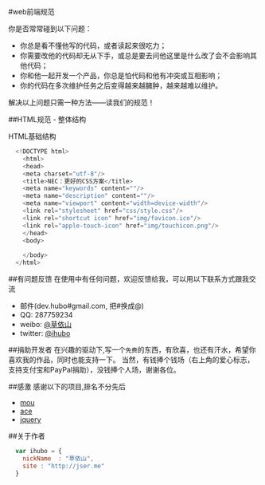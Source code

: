 
#web前端规范

你是否常常碰到以下问题：
* 你总是看不懂他写的代码，或者读起来很吃力；
* 你需要改他的代码却无从下手，或总是要去问他这里是什么改了会不会影响其他代码；
* 你和他一起开发一个产品，你总是怕代码和他有冲突或互相影响；
* 你的代码在多次维护任务之后变得越来越臃肿，越来越难以维护。

解决以上问题只需一种方法——读我们的规范！


##HTML规范 - 整体结构

HTML基础结构
```javascript
  <!DOCTYPE html>
    <html>
    <head>
    <meta charset="utf-8"/>
    <title>NEC：更好的CSS方案</title>
    <meta name="keywords" content=""/>
    <meta name="description" content=""/>
    <meta name="viewport" content="width=device-width"/>
    <link rel="stylesheet" href="css/style.css"/>
    <link rel="shortcut icon" href="img/favicon.ico"/>
    <link rel="apple-touch-icon" href="img/touchicon.png"/>
    </head>
    <body>
      
    </body>
  </html> 
```

##有问题反馈
在使用中有任何问题，欢迎反馈给我，可以用以下联系方式跟我交流

* 邮件(dev.hubo#gmail.com, 把#换成@)
* QQ: 287759234
* weibo: [@草依山](http://weibo.com/ihubo)
* twitter: [@ihubo](http://twitter.com/ihubo)

##捐助开发者
在兴趣的驱动下,写一个`免费`的东西，有欣喜，也还有汗水，希望你喜欢我的作品，同时也能支持一下。
当然，有钱捧个钱场（右上角的爱心标志，支持支付宝和PayPal捐助），没钱捧个人场，谢谢各位。

##感激
感谢以下的项目,排名不分先后

* [mou](http://mouapp.com/) 
* [ace](http://ace.ajax.org/)
* [jquery](http://jquery.com)

##关于作者

```javascript
  var ihubo = {
    nickName  : "草依山",
    site : "http://jser.me"
  }
```